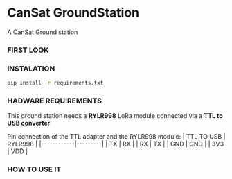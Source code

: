 # CanSat GroundStation

A CanSat Ground station 

### FIRST LOOK

### INSTALATION
```bash
pip install -r requirements.txt 
```
### HADWARE REQUIREMENTS

This ground station needs a **RYLR998** LoRa module connected via a **TTL to USB converter**

Pin connection of the TTL adapter and the RYLR998 module:
| TTL TO USB | RYLR998 |
|------------|---------|
|     TX     |   RX    |
|     RX     |   TX    |
|     GND    |   GND   |
|     3V3    |   VDD   |

### HOW TO USE IT





